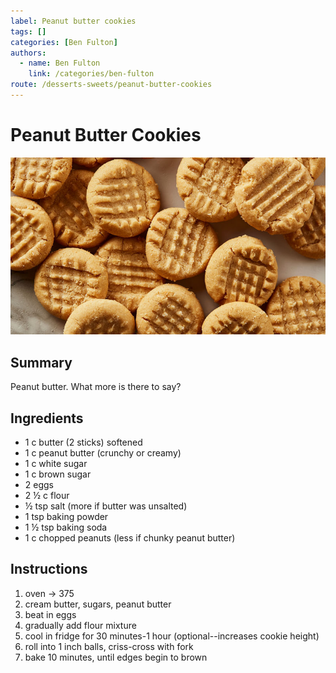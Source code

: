 ```yaml
---
label: Peanut butter cookies
tags: []
categories: [Ben Fulton]
authors:
  - name: Ben Fulton
    link: /categories/ben-fulton
route: /desserts-sweets/peanut-butter-cookies
---
```


# Peanut Butter Cookies
![](/static/banners/peanut-butter-cookies.jpg)

## Summary
Peanut butter. What more is there to say?

## Ingredients
- 1 c butter (2 sticks) softened
- 1 c peanut butter (crunchy or creamy)
- 1 c white sugar
- 1 c brown sugar
- 2 eggs
- 2 ½ c flour 
- ½ tsp salt (more if butter was unsalted)
- 1 tsp baking powder 
- 1 ½ tsp baking soda
- 1 c chopped peanuts (less if chunky peanut butter)

## Instructions
1. oven -> 375 
2. cream butter, sugars, peanut butter 
3. beat in eggs 
4. gradually add flour mixture 
5. cool in fridge for 30 minutes-1 hour (optional--increases cookie height)
6. roll into 1 inch balls, criss-cross with fork 
7. bake 10 minutes, until edges begin to brown

